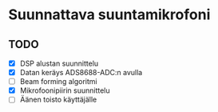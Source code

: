 # Suunnattava suuntamikrofoni 


## TODO
* [x] DSP alustan suunnittelu
* [x] Datan keräys ADS8688-ADC:n avulla
* [ ] Beam forming algoritmi
* [x] Mikrofoonipiirin suunnittelu
* [ ] Äänen toisto käyttäjälle